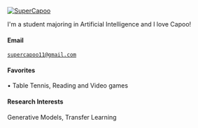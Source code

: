 [![SuperCapoo](https://img.shields.io/badge/XX-github-blue?logo=github)](https://github.com/SuperCapoo)

I'm a student majoring in Artificial Intelligence and I love Capoo!

#### Email  
<code>supercapoo11@gmail.com</code>  

#### Favorites
• Table Tennis, Reading and Video games

#### Research Interests
Generative Models, Transfer Learning